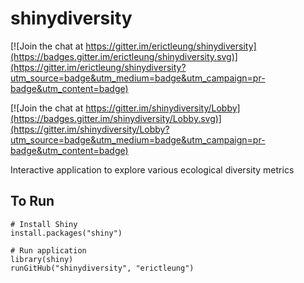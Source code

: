# shinydiversity

[![Join the chat at https://gitter.im/erictleung/shinydiversity](https://badges.gitter.im/erictleung/shinydiversity.svg)](https://gitter.im/erictleung/shinydiversity?utm_source=badge&utm_medium=badge&utm_campaign=pr-badge&utm_content=badge)

[![Join the chat at https://gitter.im/shinydiversity/Lobby](https://badges.gitter.im/shinydiversity/Lobby.svg)](https://gitter.im/shinydiversity/Lobby?utm_source=badge&utm_medium=badge&utm_campaign=pr-badge&utm_content=badge)

Interactive application to explore various ecological diversity metrics

## To Run

```
# Install Shiny
install.packages("shiny")

# Run application
library(shiny)
runGitHub("shinydiversity", "erictleung")
```
